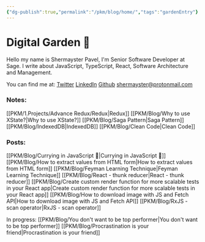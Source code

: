 ```yaml
---
{"dg-publish":true,"permalink":"/pkm/blog/home/","tags":"gardenEntry"}
---
```



# Digital Garden 🌴
Hello my name is Shermayster Pavel, I'm Senior Software Developer at Sage. I write about JavaScript, TypeScript, React, Software Architecture and Management.

You can find me at: 
[Twitter](https://twitter.com/ShermPavel)
[LinkedIn](https://www.linkedin.com/in/shermpavel)
[Github](https://github.com/Shermayster)
shermayster@protonmail.com


### Notes: 
[[PKM/1.Projects/Advance Redux/Redux\|Redux]]
[[PKM/Blog/Why to use XState?\|Why to use XState?]]
[[PKM/Blog/Saga Pattern\|Saga Pattern]]
[[PKM/Blog/IndexedDB\|IndexedDB]]
[[PKM/Blog/Clean Code\|Clean Code]]

### Posts:
[[PKM/Blog/Currying in JavaScript 🍛\|Currying in JavaScript 🍛]]
[[PKM/Blog/How to extract values from HTML form\|How to extract values from HTML form]]
[[PKM/Blog/Feyman Learning Technique\|Feyman Learning Technique]]
[[PKM/Blog/React - thunk reducer\|React - thunk reducer]]
[[PKM/Blog/Create custom render function for more scalable tests in your React app\|Create custom render function for more scalable tests in your React app]]
[[PKM/Blog/How to download image with JS and Fetch API\|How to download image with JS and Fetch API]]
[[PKM/Blog/RxJS - scan operator\|RxJS - scan operator]]

In progress:
[[PKM/Blog/You don't want to be top performer\|You don't want to be top performer]]
[[PKM/Blog/Procrastination is your friend\|Procrastination is your friend]]


